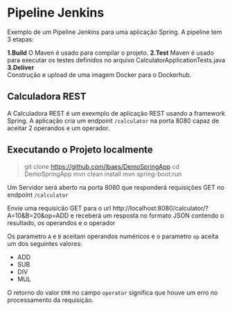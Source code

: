 # Pipeline Jenkins

Exemplo de um Pipeline Jenkins para uma aplicação Spring. A pipeline tem 3 etapas: 

**1.Build** 
O Maven é usado para compilar o projeto.
**2.Test**
Maven é usado para executar os testes definidos no  arquivo CalculatorApplicationTests.java 
**3.Deliver**    
Construção e upload de uma imagem Docker para o Dockerhub.


## Calculadora REST

A Calculadora REST é um exexmplo de aplicação REST usando a framework Spring. A aplicação cria um endpoint `/calculator` na porta 8080 capaz de aceitar 2 operandos e um operador.

## Executando o Projeto localmente
> git clone https://github.com/lbaes/DemoSpringApp
> cd DemoSpringApp
> mvn clean install
> mvn spring-boot:run

Um Servidor será aberto na porta 8080 que responderá requisições GET no endpoint `/calculator` 

Envie uma requisicão GET para o url http://localhost:8080/calculator/?A=10&B=20&op=ADD e receberá um resposta no formato JSON contendo o resultado, os operandos e o operador

Os parametro `A` e `B` aceitam operandos numéricos e o parametro `op` aceita um dos seguintes valores:

- ADD
- SUB
- DIV
- MUL

O retorno do valor `ERR` no campo `operator` significa que houve um erro no processamento da requisição.

